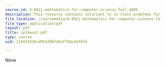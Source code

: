 ```yaml
---
course_id: 6-042j-mathematics-for-computer-science-fall-2005
description: This resource contains solutions to in-class problems for week 14, wednesday.
file_location: /coursemedia/6-042j-mathematics-for-computer-science-fall-2005/1194f4326cd95d3987dbaf758cdaf6fd_cp14wsol.pdf
file_type: application/pdf
layout: pdf
title: cp14wsol.pdf
type: course
uid: 1194f4326cd95d3987dbaf758cdaf6fd

---
```

None
